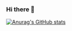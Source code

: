 ### Hi there 👋
[![Anurag's GitHub stats](https://github-readme-stats.vercel.app/api?username=zzh948498)](https://github.com/anuraghazra/github-readme-stats)
<!-- [![Top Langs](https://github-readme-stats.vercel.app/api/top-langs/?username=zzh948498&layout=compact)](https://github.com/anuraghazra/github-readme-stats) -->

<!--
**zzh948498/zzh948498** is a ✨ _special_ ✨ repository because its `README.md` (this file) appears on your GitHub profile.

Here are some ideas to get you started:

- 🔭 I’m currently working on ...
- 🌱 I’m currently learning ...
- 👯 I’m looking to collaborate on ...
- 🤔 I’m looking for help with ...
- 💬 Ask me about ...
- 📫 How to reach me: ...
- 😄 Pronouns: ...
- ⚡ Fun fact: ...
-->
